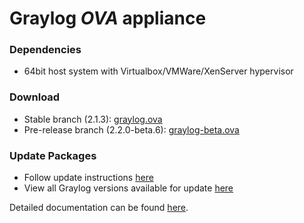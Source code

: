 Graylog *OVA* appliance
=======================

### Dependencies

  * 64bit host system with Virtualbox/VMWare/XenServer hypervisor

### Download

  * Stable branch (2.1.3): [graylog.ova](https://packages.graylog2.org/releases/graylog-omnibus/ova/graylog-2.1.3-1.ova)
  * Pre-release branch (2.2.0-beta.6): [graylog-beta.ova](https://packages.graylog2.org/releases/graylog-omnibus/ova/graylog-pre-2.2.0-beta.6-1.ova)

### Update Packages

  * Follow update instructions [here](http://docs.graylog.org/en/2.0/pages/configuration/graylog_ctl.html#upgrade-graylog)
  * View all Graylog versions available for update [here](https://packages.graylog2.org/appliances/ubuntu)

  
Detailed documentation can be found [here](http://docs.graylog.org/en/latest/pages/installation/virtual_machine_appliances.html).
